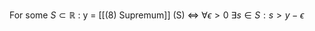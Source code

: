 For some $S \subset \mathbb{R}$ : y = [[(8) Supremum]] (S)  $\iff \ \forall \epsilon > 0  \ \exists s \in S : s > y - \epsilon$
